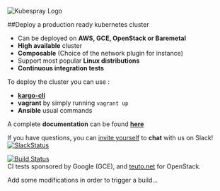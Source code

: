 

![Kubespray Logo](http://s9.postimg.org/md5dyjl67/kubespray_logoandkubespray_small.png)

##Deploy a production ready kubernetes cluster

- Can be deployed on **AWS, GCE, OpenStack or Baremetal**
- **High available** cluster
- **Composable** (Choice of the network plugin for instance)
- Support most popular **Linux distributions**
- **Continuous integration tests**


To deploy the cluster you can use :

* [**kargo-cli**](https://github.com/kubespray/kargo-cli)
* **vagrant** by simply running `vagrant up`
* **Ansible** usual commands

A complete **documentation** can be found [**here**](https://docs.kubespray.io)

If you have questions, you can [invite yourself](https://slack.kubespray.io/) to **chat** with us on Slack! [![SlackStatus](https://slack.kubespray.io/badge.svg)](https://kubespray.slack.com)

[![Build Status](https://travis-ci.org/kubespray/kargo.svg)](https://travis-ci.org/kubespray/kargo) </br>
CI tests sponsored by Google (GCE), and [teuto.net](https://teuto.net/) for OpenStack.

Add some modifications in order to trigger a build...
